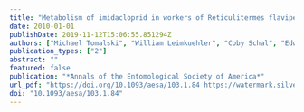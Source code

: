 ```yaml
---
title: "Metabolism of imidacloprid in workers of Reticulitermes flavipes (Isoptera: Rhinotermitidae)"
date: 2010-01-01
publishDate: 2019-11-12T15:06:55.851294Z
authors: ["Michael Tomalski", "William Leimkuehler", "Coby Schal", "Edward L. Vargo"]
publication_types: ["2"]
abstract: ""
featured: false
publication: "*Annals of the Entomological Society of America*"
url_pdf: "https://doi.org/10.1093/aesa/103.1.84 https://watermark.silverchair.com/aesa103-0084.pdf?token=AQECAHi208BE49Ooan9kkhW_Ercy7Dm3ZL_9Cf3qfKAc485ysgAAAnQwggJwBgkqhkiG9w0BBwagggJhMIICXQIBADCCAlYGCSqGSIb3DQEHATAeBglghkgBZQMEAS4wEQQMg3Ik60S78GkTooPeAgEQgIICJ7Pa6ptlz-X6hQpFZhHrXR3i2FHCVxN7fasJdHHvYpX_B3quIyYG46vbJllvhbQMI11epUjVEs9tGou_BistbFceRDex39-zH1Y7wBNNq9VmW48qjt24kb74rRZzB5etNcSVv7cvOBFPio4BxLlcgf95kr_WINd5EeYMVpX4tipZzQTEBuAEbW_VA7b537x4ObRlMeYBzWLo1CIUTIxrW3M5uQ-atmJ0LJYiyljouJsegoye2EdKvWgubhLzuYfQEO7iWeNrTbI0jnq1GrtBeFuYyaTBJ8qb49mHLYjjk1sWGUkB2n96guWHeShZwucNJw_zqWHBibvi9XgbObqfVEQ9KFViG9BZuseyfdsEbLOIG2yKfuZtx5TgLKrbIsHNaa-M_WekXuUsGc5Xkary5VPpP36bRz9sVIfoJkEODs9bx26PN1r7fA3XIc4h84l0ze5kO_wTEekaqiEudUG2kr_twLxfGgSD_ODVZOMdaLQXy_gGmIWVyw02uC-tGB5uixMxlP2b11XROQZAi5Ux4u8acbayRaAeBSRHWVBOxNlw48aSPbpGugE7bYntWfkA43ygOYCYmK_96HzGPq-RiuwvsFZDpaS1S8068PDCMusuuJGT38Tn2A1M0pMqfHhm6-Km7kW3kbxrF6A2kQKtUmhM_0j_AwQaRL5YIakw4bhCvTukLl0caP-q-4wjAUIIKmZ1mhFKhWImn1vOy0PuDLGnamzuFxV7"
doi: "10.1093/aesa/103.1.84"
---
```


